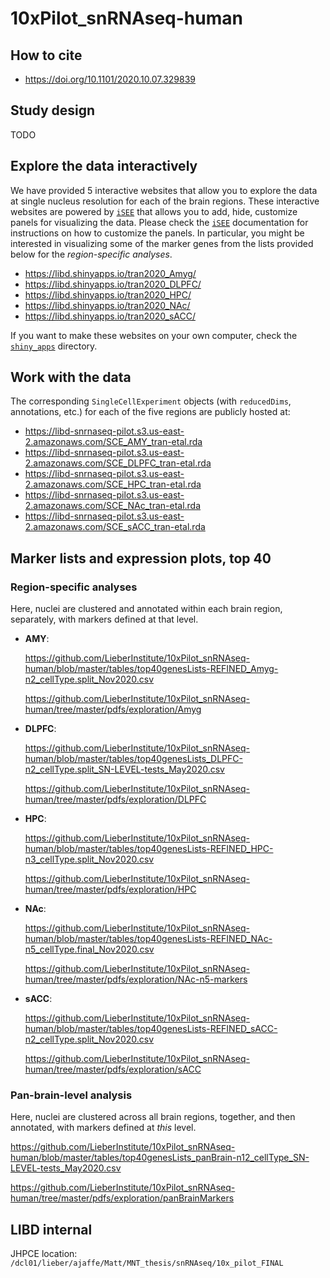 # 10xPilot_snRNAseq-human

## How to cite

* https://doi.org/10.1101/2020.10.07.329839

## Study design

TODO


## Explore the data interactively

We have provided 5 interactive websites that allow you to explore the data at single nucleus resolution for each of the brain regions. These interactive websites are powered by [`iSEE`](https://bioconductor.org/packages/iSEE) that allows you to add, hide, customize panels for visualizing the data. Please check the [`iSEE`](https://bioconductor.org/packages/iSEE) documentation for instructions on how to customize the panels. In particular, you might be interested in visualizing some of the marker genes from the lists provided below for the _region-specific analyses_.

* https://libd.shinyapps.io/tran2020_Amyg/
* https://libd.shinyapps.io/tran2020_DLPFC/
* https://libd.shinyapps.io/tran2020_HPC/
* https://libd.shinyapps.io/tran2020_NAc/
* https://libd.shinyapps.io/tran2020_sACC/

If you want to make these websites on your own computer, check the [`shiny_apps`](shiny_apps/) directory.


## Work with the data

The corresponding `SingleCellExperiment` objects (with `reducedDims`, annotations, etc.) for each of the five regions are publicly hosted at:

* https://libd-snrnaseq-pilot.s3.us-east-2.amazonaws.com/SCE_AMY_tran-etal.rda
* https://libd-snrnaseq-pilot.s3.us-east-2.amazonaws.com/SCE_DLPFC_tran-etal.rda
* https://libd-snrnaseq-pilot.s3.us-east-2.amazonaws.com/SCE_HPC_tran-etal.rda
* https://libd-snrnaseq-pilot.s3.us-east-2.amazonaws.com/SCE_NAc_tran-etal.rda
* https://libd-snrnaseq-pilot.s3.us-east-2.amazonaws.com/SCE_sACC_tran-etal.rda


## Marker lists and expression plots, top 40

### Region-specific analyses

Here, nuclei are clustered and annotated within each brain region, separately, with markers defined at that level.
-   **AMY**:

    https://github.com/LieberInstitute/10xPilot_snRNAseq-human/blob/master/tables/top40genesLists-REFINED_Amyg-n2_cellType.split_Nov2020.csv

    https://github.com/LieberInstitute/10xPilot_snRNAseq-human/tree/master/pdfs/exploration/Amyg

-   **DLPFC**:

    https://github.com/LieberInstitute/10xPilot_snRNAseq-human/blob/master/tables/top40genesLists_DLPFC-n2_cellType.split_SN-LEVEL-tests_May2020.csv

    https://github.com/LieberInstitute/10xPilot_snRNAseq-human/tree/master/pdfs/exploration/DLPFC

-   **HPC**:
    
    https://github.com/LieberInstitute/10xPilot_snRNAseq-human/blob/master/tables/top40genesLists-REFINED_HPC-n3_cellType.split_Nov2020.csv
    
    https://github.com/LieberInstitute/10xPilot_snRNAseq-human/tree/master/pdfs/exploration/HPC

-   **NAc**:

    https://github.com/LieberInstitute/10xPilot_snRNAseq-human/blob/master/tables/top40genesLists-REFINED_NAc-n5_cellType.final_Nov2020.csv

    https://github.com/LieberInstitute/10xPilot_snRNAseq-human/tree/master/pdfs/exploration/NAc-n5-markers

-   **sACC**:

    https://github.com/LieberInstitute/10xPilot_snRNAseq-human/blob/master/tables/top40genesLists-REFINED_sACC-n2_cellType.split_Nov2020.csv

    https://github.com/LieberInstitute/10xPilot_snRNAseq-human/tree/master/pdfs/exploration/sACC


### Pan-brain-level analysis

Here, nuclei are clustered across all brain regions, together, and then annotated, with markers defined at _this_ level.

   https://github.com/LieberInstitute/10xPilot_snRNAseq-human/blob/master/tables/top40genesLists_panBrain-n12_cellType_SN-LEVEL-tests_May2020.csv

   https://github.com/LieberInstitute/10xPilot_snRNAseq-human/tree/master/pdfs/exploration/panBrainMarkers


## LIBD internal

JHPCE location: `/dcl01/lieber/ajaffe/Matt/MNT_thesis/snRNAseq/10x_pilot_FINAL`
